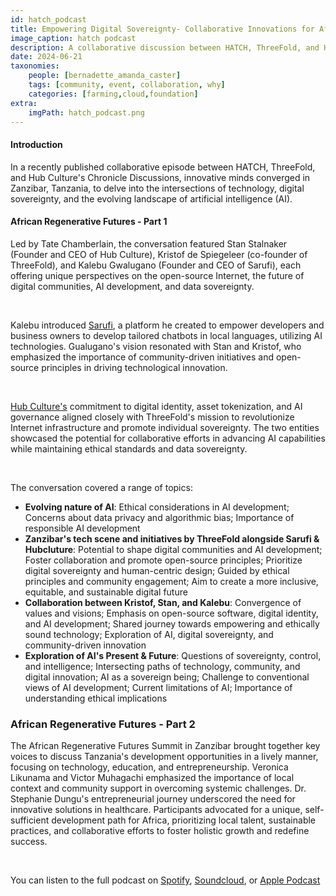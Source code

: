 ```yaml
---
id: hatch_podcast
title: Empowering Digital Sovereignty- Collaborative Innovations for Africa’s Regenerative Future
image_caption: hatch podcast
description: A collaborative discussion between HATCH, ThreeFold, and Hub Culture explored the intersections of AI, digital sovereignty, highlighting Africa's potential for self-sufficient development and much more.
date: 2024-06-21
taxonomies:
    people: [bernadette_amanda_caster]
    tags: [community, event, collaboration, why]
    categories: [farming,cloud,foundation]
extra:
    imgPath: hatch_podcast.png
---
```


#### Introduction 
In a recently published collaborative episode between HATCH, ThreeFold, and Hub Culture's Chronicle Discussions, innovative minds converged in Zanzibar, Tanzania, to delve into the intersections of technology, digital sovereignty, and the evolving landscape of artificial intelligence (AI).

#### African Regenerative Futures - Part 1
Led by Tate Chamberlain, the conversation featured Stan Stalnaker (Founder and CEO of Hub Culture), Kristof de Spiegeleer (co-founder of ThreeFold), and Kalebu Gwalugano (Founder and CEO of Sarufi), each offering unique perspectives on the open-source Internet, the future of digital communities, AI development, and data sovereignty.

<br/>

Kalebu introduced [Sarufi](https://sarufi.io/), a platform he created to empower developers and business owners to develop tailored chatbots in local languages, utilizing AI technologies. Gualugano's vision resonated with Stan and Kristof, who emphasized the importance of community-driven initiatives and open-source principles in driving technological innovation.

<br/>

[Hub Culture's](https://hubculture.com/) commitment to digital identity, asset tokenization, and AI governance aligned closely with ThreeFold's mission to revolutionize Internet infrastructure and promote individual sovereignty. The two entities showcased the potential for collaborative efforts in advancing AI capabilities while maintaining ethical standards and data sovereignty.

<br/>

The conversation covered a range of topics:

- **Evolving nature of AI**: Ethical considerations in AI development; Concerns about data privacy and algorithmic bias; Importance of responsible AI development
- **Zanzibar's tech scene and initiatives by ThreeFold alongside Sarufi & Hubcluture**: Potential to shape digital communities and AI development; Foster collaboration and promote open-source principles; Prioritize digital sovereignty and human-centric design; Guided by ethical principles and community engagement; Aim to create a more inclusive, equitable, and sustainable digital future
- **Collaboration between Kristof, Stan, and Kalebu**: Convergence of values and visions; Emphasis on open-source software, digital identity, and AI development; Shared journey towards empowering and ethically sound technology; Exploration of AI, digital sovereignty, and community-driven innovation
- **Exploration of AI's Present & Future**: Questions of sovereignty, control, and intelligence; Intersecting paths of technology, community, and digital innovation; AI as a sovereign being; Challenge to conventional views of AI development; Current limitations of AI; Importance of understanding ethical implications

### African Regenerative Futures - Part 2 
The African Regenerative Futures Summit in Zanzibar brought together key voices to discuss Tanzania's development opportunities in a lively manner, focusing on technology, education, and entrepreneurship. Veronica Likunama and Victor Muhagachi emphasized the importance of local context and community support in overcoming systemic challenges. Dr. Stephanie Dungu's entrepreneurial journey underscored the need for innovative solutions in healthcare. Participants advocated for a unique, self-sufficient development path for Africa, prioritizing local talent, sustainable practices, and collaborative efforts to foster holistic growth and redefine success.

<br/>

You can listen to the full podcast on [Spotify](https://open.spotify.com/episode/4z23AVcUKniR2NbTUxjrj1?si=RNk_667qSNODn_mMSXuoRA), [Soundcloud](https://soundcloud.com/iaminterchange/african-regenerative-futures-part-1?utm_source=clipboard&utm_medium=text&utm_campaign=social_sharing), or [Apple Podcast](https://podcasts.apple.com/us/podcast/african-regenerative-futures-part-1/id1196541263?i=1000650863066)


